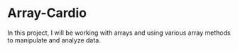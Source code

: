 # Array-Cardio
In this project, I will be working with arrays and using various array methods to manipulate and analyze data.
